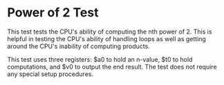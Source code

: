 # Power of 2 Test

This test tests the CPU's ability of computing the nth power of 2. This is
helpful in testing the CPU's ability of handling loops as well as getting
around the CPU's inability of computing products.

This test uses three registers: $a0 to hold an n-value, $t0 to hold
computations, and $v0 to output the end result. The test does not require any
special setup procedures.
